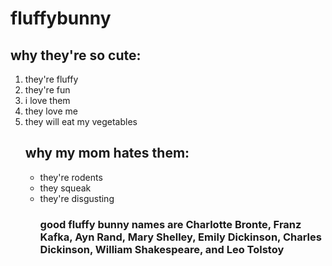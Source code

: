 # fluffybunny
## why they're so cute:
<ol>
	<li>they're fluffy</li>
	<li>they're fun</li>
	<li>i love them</li>
	<li>they love me</li>
	<li>they will eat my vegetables</li>

## why my mom hates them:
<ul>
	<li>they're rodents</li>
	<li>they squeak</li>
	<li>they're disgusting</li>

### good fluffy bunny names are Charlotte Bronte, Franz Kafka, Ayn Rand, Mary Shelley, Emily Dickinson, Charles Dickinson, William Shakespeare, and Leo Tolstoy